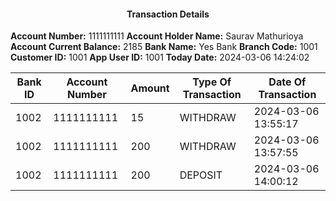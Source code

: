 <div style="text-align: center;">

#### Transaction Details

</div>


**Account Number:** 1111111111
**Account Holder Name:** Saurav Mathurioya
**Account Current Balance:** 2185
**Bank Name:** Yes Bank
**Branch Code:** 1001
**Customer ID:** 1001
**App User ID:** 1001
**Today Date:** 2024-03-06 14:24:02


| Bank ID | Account Number | Amount | Type Of Transaction | Date Of Transaction |
|----|------|-----|-----|-----|
| 1002 | 1111111111 | 15 | WITHDRAW | 2024-03-06 13:55:17 |
| 1002 | 1111111111 | 200 | WITHDRAW | 2024-03-06 13:57:55 |
| 1002 | 1111111111 | 200 | DEPOSIT | 2024-03-06 14:00:12 |
